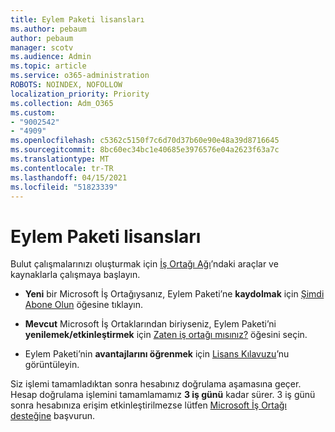 ```yaml
---
title: Eylem Paketi lisansları
ms.author: pebaum
author: pebaum
manager: scotv
ms.audience: Admin
ms.topic: article
ms.service: o365-administration
ROBOTS: NOINDEX, NOFOLLOW
localization_priority: Priority
ms.collection: Adm_O365
ms.custom:
- "9002542"
- "4909"
ms.openlocfilehash: c5362c5150f7c6d70d37b60e90e48a39d8716645
ms.sourcegitcommit: 8bc60ec34bc1e40685e3976576e04a2623f63a7c
ms.translationtype: MT
ms.contentlocale: tr-TR
ms.lasthandoff: 04/15/2021
ms.locfileid: "51823339"
---
```

# <a name="action-pack-licenses"></a>Eylem Paketi lisansları

Bulut çalışmalarınızı oluşturmak için [İş Ortağı Ağı](https://aka.ms/MPNActionPack)’ndaki araçlar ve kaynaklarla çalışmaya başlayın.

- **Yeni** bir Microsoft İş Ortağıysanız, Eylem Paketi’ne **kaydolmak** için [Şimdi Abone Olun](https://aka.ms/MPNActionPackNew) öğesine tıklayın.

- **Mevcut** Microsoft İş Ortaklarından biriyseniz, Eylem Paketi’ni **yenilemek/etkinleştirmek** için [Zaten iş ortağı mısınız?](https://aka.ms/MPNActionPackExisting) öğesini seçin. 

- Eylem Paketi’nin **avantajlarını öğrenmek** için [Lisans Kılavuzu](https://aka.ms/MPNActionPackGuide)’nu görüntüleyin. 

Siz işlemi tamamladıktan sonra hesabınız doğrulama aşamasına geçer. Hesap doğrulama işlemini tamamlamamız **3 iş günü** kadar sürer. 3 iş günü sonra hesabınıza erişim etkinleştirilmezse lütfen [Microsoft İş Ortağı desteğine](https://aka.ms/MPNActionPackSupport) başvurun. 
